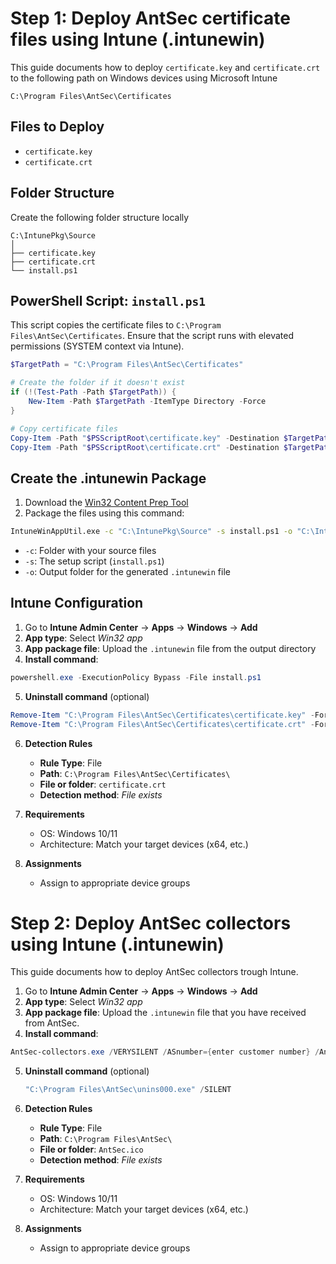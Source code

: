 # Step 1: Deploy AntSec certificate files using Intune (.intunewin)

This guide documents how to deploy `certificate.key` and `certificate.crt` to the following path on Windows devices using Microsoft Intune

```
C:\Program Files\AntSec\Certificates
```

## Files to Deploy

- `certificate.key`
- `certificate.crt`

## Folder Structure

Create the following folder structure locally

```
C:\IntunePkg\Source
│
├── certificate.key
├── certificate.crt
└── install.ps1
```

## PowerShell Script: `install.ps1`

This script copies the certificate files to `C:\Program Files\AntSec\Certificates`. Ensure that the script runs with elevated permissions (SYSTEM context via Intune).

```powershell
$TargetPath = "C:\Program Files\AntSec\Certificates"

# Create the folder if it doesn't exist
if (!(Test-Path -Path $TargetPath)) {
    New-Item -Path $TargetPath -ItemType Directory -Force
}

# Copy certificate files
Copy-Item -Path "$PSScriptRoot\certificate.key" -Destination $TargetPath -Force
Copy-Item -Path "$PSScriptRoot\certificate.crt" -Destination $TargetPath -Force
```

## Create the .intunewin Package

1. Download the [Win32 Content Prep Tool](https://learn.microsoft.com/en-us/mem/intune/apps/apps-win32-app-management#prepare-the-win32-app-content)
2. Package the files using this command:

```cmd
IntuneWinAppUtil.exe -c "C:\IntunePkg\Source" -s install.ps1 -o "C:\IntunePkg\Output"
```

- `-c`: Folder with your source files  
- `-s`: The setup script (`install.ps1`)  
- `-o`: Output folder for the generated `.intunewin` file  

## Intune Configuration

1. Go to **Intune Admin Center** → **Apps** → **Windows** → **Add**
2. **App type**: Select *Win32 app*
3. **App package file**: Upload the `.intunewin` file from the output directory
4. **Install command**:

```powershell
powershell.exe -ExecutionPolicy Bypass -File install.ps1
```

5. **Uninstall command** (optional)

```powershell
Remove-Item "C:\Program Files\AntSec\Certificates\certificate.key" -Force
Remove-Item "C:\Program Files\AntSec\Certificates\certificate.crt" -Force
```

6. **Detection Rules**
    - **Rule Type**: File  
    - **Path**: `C:\Program Files\AntSec\Certificates\`  
    - **File or folder**: `certificate.crt`  
    - **Detection method**: *File exists*  

7. **Requirements**
    - OS: Windows 10/11  
    - Architecture: Match your target devices (x64, etc.)

8. **Assignments**
    - Assign to appropriate device groups

# Step 2: Deploy AntSec collectors using Intune (.intunewin)
This guide documents how to deploy AntSec collectors trough Intune.

1. Go to **Intune Admin Center** → **Apps** → **Windows** → **Add**
2. **App type**: Select *Win32 app*
3. **App package file**: Upload the `.intunewin` file that you have received from AntSec.
4. **Install command**:

```powershell
AntSec-collectors.exe /VERYSILENT /ASnumber={enter customer number} /AntSecCrtFile="C:\Program Files\AntSec\Certificates\certificate.crt" /AntSecKeyFile="C:\Program Files\AntSec\Certificates\certificate.key"
```

5. **Uninstall command** (optional)
    ```powershell
    "C:\Program Files\AntSec\unins000.exe" /SILENT
    ```

6. **Detection Rules**
    - **Rule Type**: File  
    - **Path**: `C:\Program Files\AntSec\`  
    - **File or folder**: `AntSec.ico`  
    - **Detection method**: *File exists*

7. **Requirements**
    - OS: Windows 10/11  
    - Architecture: Match your target devices (x64, etc.)

8. **Assignments**
    - Assign to appropriate device groups
